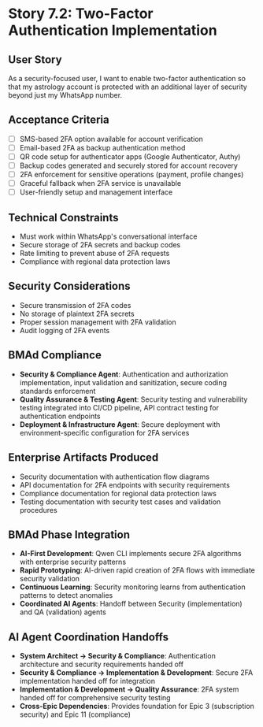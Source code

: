 # Story 7.2: Two-Factor Authentication Implementation

## User Story

As a security-focused user, I want to enable two-factor authentication so that my astrology account is protected with an additional layer of security beyond just my WhatsApp number.

## Acceptance Criteria

- [ ] SMS-based 2FA option available for account verification
- [ ] Email-based 2FA as backup authentication method
- [ ] QR code setup for authenticator apps (Google Authenticator, Authy)
- [ ] Backup codes generated and securely stored for account recovery
- [ ] 2FA enforcement for sensitive operations (payment, profile changes)
- [ ] Graceful fallback when 2FA service is unavailable
- [ ] User-friendly setup and management interface

## Technical Constraints

- Must work within WhatsApp's conversational interface
- Secure storage of 2FA secrets and backup codes
- Rate limiting to prevent abuse of 2FA requests
- Compliance with regional data protection laws

## Security Considerations

- Secure transmission of 2FA codes
- No storage of plaintext 2FA secrets
- Proper session management with 2FA validation
- Audit logging of 2FA events

## BMAd Compliance

- **Security & Compliance Agent**: Authentication and authorization implementation, input validation and sanitization, secure coding standards enforcement
- **Quality Assurance & Testing Agent**: Security testing and vulnerability testing integrated into CI/CD pipeline, API contract testing for authentication endpoints
- **Deployment & Infrastructure Agent**: Secure deployment with environment-specific configuration for 2FA services

## Enterprise Artifacts Produced

- Security documentation with authentication flow diagrams
- API documentation for 2FA endpoints with security requirements
- Compliance documentation for regional data protection laws
- Testing documentation with security test cases and validation procedures

## BMAd Phase Integration

- **AI-First Development**: Qwen CLI implements secure 2FA algorithms with enterprise security patterns
- **Rapid Prototyping**: AI-driven rapid creation of 2FA flows with immediate security validation
- **Continuous Learning**: Security monitoring learns from authentication patterns to detect anomalies
- **Coordinated AI Agents**: Handoff between Security (implementation) and QA (validation) agents

## AI Agent Coordination Handoffs

- **System Architect → Security & Compliance**: Authentication architecture and security requirements handed off
- **Security & Compliance → Implementation & Development**: Secure 2FA implementation handed off for integration
- **Implementation & Development → Quality Assurance**: 2FA system handed off for comprehensive security testing
- **Cross-Epic Dependencies**: Provides foundation for Epic 3 (subscription security) and Epic 11 (compliance)
